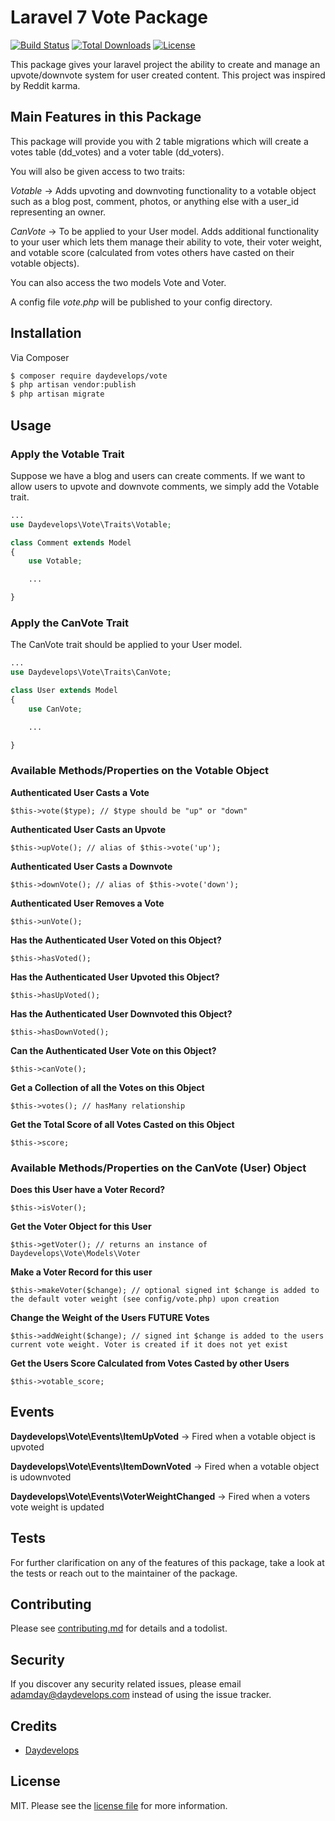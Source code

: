 # Laravel 7 Vote Package

[![Build Status](https://travis-ci.org/daydevelops/vote.svg?branch=master)](https://travis-ci.org/daydevelops/vote)
[![Total Downloads](https://poser.pugx.org/daydevelops/vote/downloads)](https://packagist.org/packages/daydevelops/vote)
[![License](https://poser.pugx.org/daydevelops/vote/license)](https://packagist.org/packages/daydevelops/vote)

This package gives your laravel project the ability to create and manage an upvote/downvote system for user created content. This project was inspired by Reddit karma.

## Main Features in this Package

This package will provide you with 2 table migrations which will create a votes table (dd_votes) and a voter table (dd_voters). 

You will also be given access to two traits:

*Votable* -> Adds upvoting and downvoting functionality to a votable object such as a blog post, comment, photos, or anything else with a user_id representing an owner.

*CanVote* -> To be applied to your User model. Adds additional functionality to your user which lets them manage their ability to vote, their voter weight, and votable score (calculated from votes others have casted on their votable objects).

You can also access the two models Vote and Voter.

A config file *vote.php* will be published to your config directory.

## Installation

Via Composer

``` bash
$ composer require daydevelops/vote
$ php artisan vendor:publish
$ php artisan migrate
```

## Usage

### Apply the Votable Trait

Suppose we have a blog and users can create comments. If we want to allow users to upvote and downvote comments, we simply add the Votable trait.

``` php
...
use Daydevelops\Vote\Traits\Votable;

class Comment extends Model
{
    use Votable;

    ...

}
```

### Apply the CanVote Trait

The CanVote trait should be applied to your User model.

``` php
...
use Daydevelops\Vote\Traits\CanVote;

class User extends Model
{
    use CanVote;

    ...

}
```

### Available Methods/Properties on the Votable Object

**Authenticated User Casts a Vote**
``` 
$this->vote($type); // $type should be "up" or "down" 
```

**Authenticated User Casts an Upvote**
``` 
$this->upVote(); // alias of $this->vote('up'); 
```

**Authenticated User Casts a Downvote**
``` 
$this->downVote(); // alias of $this->vote('down'); 
```

**Authenticated User Removes a Vote**
``` 
$this->unVote(); 
```

**Has the Authenticated User Voted on this Object?**
``` 
$this->hasVoted(); 
```

**Has the Authenticated User Upvoted this Object?**
``` 
$this->hasUpVoted(); 
```

**Has the Authenticated User Downvoted this Object?**
``` 
$this->hasDownVoted(); 
```

**Can the Authenticated User Vote on this Object?**
``` 
$this->canVote(); 
```

**Get a Collection of all the Votes on this Object**
``` 
$this->votes(); // hasMany relationship
```

**Get the Total Score of all Votes Casted on this Object**
``` 
$this->score; 
```

### Available Methods/Properties on the CanVote (User) Object

**Does this User have a Voter Record?**
``` 
$this->isVoter(); 
```

**Get the Voter Object for this User**
``` 
$this->getVoter(); // returns an instance of Daydevelops\Vote\Models\Voter
```

**Make a Voter Record for this user**
``` 
$this->makeVoter($change); // optional signed int $change is added to the default voter weight (see config/vote.php) upon creation 
```

**Change the Weight of the Users FUTURE Votes**
``` 
$this->addWeight($change); // signed int $change is added to the users current vote weight. Voter is created if it does not yet exist
```

**Get the Users Score Calculated from Votes Casted by other Users**
``` 
$this->votable_score; 
```

## Events

**Daydevelops\Vote\Events\ItemUpVoted** -> Fired when a votable object is upvoted

**Daydevelops\Vote\Events\ItemDownVoted** -> Fired when a votable object is udownvoted

**Daydevelops\Vote\Events\VoterWeightChanged** -> Fired when a voters vote weight is updated

## Tests

For further clarification on any of the features of this package, take a look at the tests or reach out to the maintainer of the package.

## Contributing

Please see [contributing.md](contributing.md) for details and a todolist.

## Security

If you discover any security related issues, please email adamday@daydevelops.com instead of using the issue tracker.

## Credits

- [Daydevelops][link-author]

## License

MIT. Please see the [license file](LICENSE) for more information.

[link-author]: https://github.com/daydevelops
[link-contributors]: ../../contributors
